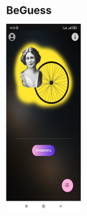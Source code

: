 # BeGuess 
<img src="https://raw.githubusercontent.com/Theend12345/testimg/main/bg/1.jpg" width="200" height="500">

